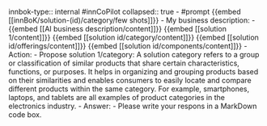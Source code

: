 innbok-type:: internal
#innCoPilot
collapsed:: true
	- #prompt {{embed [[innBoK/solution-(id)/category/few shots]]}}
		- My business description:
		- {{embed [[AI business description/content]]}} {{embed [[solution 1/content]]}} {{embed [[solution id/category/content]]}} {{embed [[solution id/offerings/content]]}} {{embed [[solution id/components/content]]}}
		- Action:
		- Propose solution 1/category: A solution category refers to a group or classification of similar products that share certain characteristics, functions, or purposes. It helps in organizing and grouping products based on their similarities and enables consumers to easily locate and compare different products within the same category. For example, smartphones, laptops, and tablets are all examples of product categories in the electronics industry.
		- Answer:
		- Please write your respons in a MarkDown code box.




